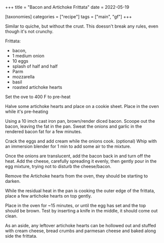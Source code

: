 +++
title = "Bacon and Artichoke Frittata"
date = 2022-05-19

[taxonomies]
categories = ["recipe"]
tags = ["main", "gf"]
+++

Similar to quiche, but without the crust.  This doessn't break any rules, even though it's not crunchy.
<!-- more -->

Frittata: 
- bacon, 
- 1 medium onion
- 10 eggs
- splash of half and half
- Parm
- mozzarella
- basil
- roasted artichoke hearts


Set the ove to 400 F to pre-heat

Halve some artichoke hearts and place on a cookie sheet.  Place in the oven while it's pre-heating

Using a 10 imch cast iron pan, brown/render diced bacon.
Scoope out the bacon, leaving the fat in the pan.  Sweat the onions and garlic in the 
rendered bacon fat for a few minutes.

Crack the eggs and add cream while the onions cook. (optional) Whip with an immersion blender 
for 1 min to add some air to the mixture.

Once the onions are translucent, add the bacon back in and turn off the heat.
Add the cheese, carefully spreading it evenly, then gently pour in the egg mixture,
trying not to disturb the cheese/bacon.  

Remove the Artichoke hearts from the oven, they should be starting to darken.

While the residual heat in the pan is cooking the outer edge of the frittata, place a few
 artichoke hearts on top gently.

Place in the oven for ~15 minutes, or until the egg has set and the top should be brown.
Test by inserting a knife in the middle, it should come out clean.


As an aside, any leftover artichoke hearts can be hollowed out and stuffed with cream cheese, bread crumbs and parmesan cheese and baked along side the frittata.

